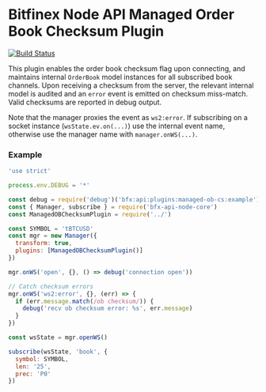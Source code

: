 # Bitfinex Node API Managed Order Book Checksum Plugin

[![Build Status](https://travis-ci.org/bitfinexcom/bfx-api-node-plugin-ob-cs.svg?branch=master)](https://travis-ci.org/bitfinexcom/bfx-api-node-plugin-ob-cs)

This plugin enables the order book checksum flag upon connecting, and maintains internal `OrderBook` model instances for all subscribed book channels. Upon receiving a checksum from the server, the relevant internal model is audited and an `error` event is emitted on checksum miss-match. Valid checksums are reported in debug output.

Note that the manager proxies the event as `ws2:error`. If subscribing on a socket instance (`wsState.ev.on(...)`) use the internal event name, otherwise use the manager name with `manager.onWS(...)`.

### Example
```js
'use strict'

process.env.DEBUG = '*'

const debug = require('debug')('bfx:api:plugins:managed-ob-cs:example')
const { Manager, subscribe } = require('bfx-api-node-core')
const ManagedOBChecksumPlugin = require('../')

const SYMBOL = 'tBTCUSD'
const mgr = new Manager({
  transform: true,
  plugins: [ManagedOBChecksumPlugin()]
})

mgr.onWS('open', {}, () => debug('connection open'))

// Catch checksum errors
mgr.onWS('ws2:error', {}, (err) => {
  if (err.message.match(/ob checksum/)) {
    debug('recv ob checksum error: %s', err.message)
  }
})

const wsState = mgr.openWS()

subscribe(wsState, 'book', {
  symbol: SYMBOL,
  len: '25',
  prec: 'P0'
})
```